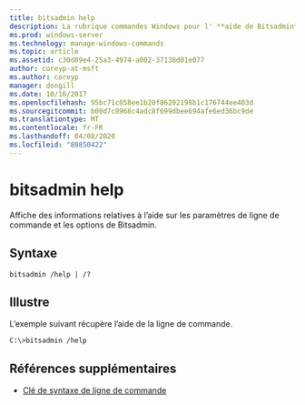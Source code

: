 ```yaml
---
title: bitsadmin help
description: La rubrique commandes Windows pour l' **aide de Bitsadmin**, qui affiche l’utilisation de la ligne de commande.
ms.prod: windows-server
ms.technology: manage-windows-commands
ms.topic: article
ms.assetid: c30d89e4-25a3-4974-a002-37138d01e077
author: coreyp-at-msft
ms.author: coreyp
manager: dongill
ms.date: 10/16/2017
ms.openlocfilehash: 95bc71c058ee1b20f86202198b1c176744ee403d
ms.sourcegitcommit: b00d7c8968c4adc8f699dbee694afe6ed36bc9de
ms.translationtype: MT
ms.contentlocale: fr-FR
ms.lasthandoff: 04/08/2020
ms.locfileid: "80850422"
---
```

# <a name="bitsadmin-help"></a>bitsadmin help

Affiche des informations relatives à l’aide sur les paramètres de ligne de commande et les options de Bitsadmin.

## <a name="syntax"></a>Syntaxe

```
bitsadmin /help | /?
```

## <a name="examples"></a><a name=BKMK_examples></a>Illustre

L’exemple suivant récupère l’aide de la ligne de commande.

```
C:\>bitsadmin /help
```

## <a name="additional-references"></a>Références supplémentaires

- [Clé de syntaxe de ligne de commande](command-line-syntax-key.md)